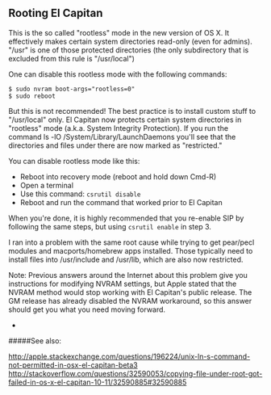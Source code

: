 ## Rooting El Capitan

This is the so called "rootless" mode in the new version of OS X.
It effectively makes certain system directories read-only (even for
admins). "/usr" is one of those protected directories (the only
subdirectory that is excluded from this rule is "/usr/local")

One can disable this rootless mode with the following commands:

```
$ sudo nvram boot-args="rootless=0"
$ sudo reboot
```

But this is not recommended! The best practice is to install custom
stuff to "/usr/local" only.
El Capitan now protects certain system directories in "rootless"
mode (a.k.a. System Integrity Protection). If you run the command
ls -lO /System/Library/LaunchDaemons you'll see that the directories
and files under there are now marked as "restricted."

You can disable rootless mode like this:

- Reboot into recovery mode (reboot and hold down Cmd-R)
- Open a terminal
- Use this command: `csrutil disable`
- Reboot and run the command that worked prior to El Capitan

When you're done, it is highly recommended that you re-enable SIP
by following the same steps, but using `csrutil enable` in step 3.

I ran into a problem with the same root cause while trying to get
pear/pecl modules and macports/homebrew apps installed. Those
typically need to install files into /usr/include and /usr/lib,
which are also now restricted.

Note: Previous answers around the Internet about this problem give
you instructions for modifying NVRAM settings, but Apple stated
that the NVRAM method would stop working with El Capitan's public
release. The GM release has already disabled the NVRAM workaround,
so this answer should get you what you need moving forward.

-


#####See also:

http://apple.stackexchange.com/questions/196224/unix-ln-s-command-not-permitted-in-osx-el-capitan-beta3
http://stackoverflow.com/questions/32590053/copying-file-under-root-got-failed-in-os-x-el-capitan-10-11/32590885#32590885
